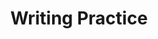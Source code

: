 ---
title: Writing Practice

source:
- title: Common Core Basics
  subject: Social Studies
  chapter: 1
  toc_type: Lesson Review
  toc_number: 1.2
  pages: 26 - 31
  
questions:
  - number: 1
    text: >
      The Bill of Rights protects freedoms that many people take for granted. Choose one of the first ten amendments and write an essay describing how you have used the freedoms it guarantees. For example, you might write about freedom of speech or freedom of religion.
    choice:
      - option: blank
    answer:
      - text: >
          Review the list of freedoms on page 28. Then write about one of these freedoms.
          <br /><br />
          Sample Response
          <br /><br />
          The First Amendment guarantees the right to speak freely. Recently I felt the government had made a mistake by passing a new tax law. I wrote a letter to the editor of my local newspaper, and the letter was printed. Because I have freedom of speech, I can write what I feel, even though I am criticizing the government. Because of freedom of the press, the newspaper cannot get in trouble for printing my letter. If we did not have these freedoms, I would have had to keep silen t or risk going to jail.
          
layout: cc_review
---
